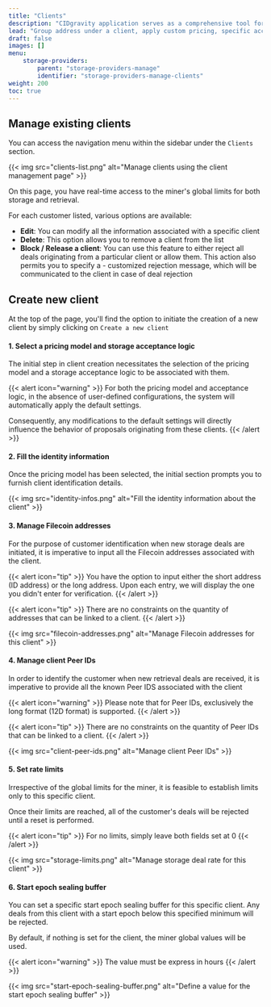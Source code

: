 ```yaml
---
title: "Clients"
description: "CIDgravity application serves as a comprehensive tool for managing and monitoring of : clients, pricing, acceptance criterias, avalability and activity."
lead: "Group address under a client, apply custom pricing, specific acceptance criterias, priority, and get advanced insight on clients activity."
draft: false
images: []
menu:
    storage-providers:
        parent: "storage-providers-manage"
        identifier: "storage-providers-manage-clients"
weight: 200
toc: true
---
```



## Manage existing clients

You can access the navigation menu within the sidebar under the `Clients` section.

{{< img src="clients-list.png" alt="Manage clients using the client management page" >}}

On this page, you have real-time access to the miner's global limits for both storage and retrieval.

For each customer listed, various options are available:

- **Edit**: You can modify all the information associated with a specific client
- **Delete**: This option allows you to remove a client from the list
- **Block / Release a client**: You can use this feature to either reject all deals originating from a particular client or allow them. This action also permits you to specify a - customized rejection message, which will be communicated to the client in case of deal rejection

## Create new client

At the top of the page, you'll find the option to initiate the creation of a new client by simply clicking on `Create a new client`

#### 1. Select a pricing model and storage acceptance logic

The initial step in client creation necessitates the selection of the pricing model and a storage acceptance logic to be associated with them. 

{{< alert icon="warning" >}}
For both the pricing model and acceptance logic, in the absence of user-defined configurations, the system will automatically apply the default settings. 

Consequently, any modifications to the default settings will directly influence the behavior of proposals originating from these clients.
{{< /alert >}}

#### 2. Fill the identity information

Once the pricing model has been selected, the initial section prompts you to furnish client identification details.

{{< img src="identity-infos.png" alt="Fill the identity information about the client" >}}

#### 3. Manage Filecoin addresses

For the purpose of customer identification when new storage deals are initiated, it is imperative to input all the Filecoin addresses associated with the client.

{{< alert icon="tip" >}}
You have the option to input either the short address (ID address) or the long address. Upon each entry, we will display the one you didn't enter for verification.
{{< /alert >}}

{{< alert icon="tip" >}}
There are no constraints on the quantity of addresses that can be linked to a client.
{{< /alert >}}

{{< img src="filecoin-addresses.png" alt="Manage Filecoin addresses for this client" >}}

#### 4. Manage client Peer IDs

In order to identify the customer when new retrieval deals are received, it is imperative to provide all the known Peer IDS associated with the client

{{< alert icon="warning" >}}
Please note that for Peer IDs, exclusively the long format (12D format) is supported.
{{< /alert >}}

{{< alert icon="tip" >}}
There are no constraints on the quantity of Peer IDs that can be linked to a client.
{{< /alert >}}

{{< img src="client-peer-ids.png" alt="Manage client Peer IDs" >}}

#### 5. Set rate limits

Irrespective of the global limits for the miner, it is feasible to establish limits only to this specific client. 

Once their limits are reached, all of the customer's deals will be rejected until a reset is performed.

{{< alert icon="tip" >}}
For no limits, simply leave both fields set at 0
{{< /alert >}}

{{< img src="storage-limits.png" alt="Manage storage deal rate for this client" >}}

#### 6. Start epoch sealing buffer

You can set a specific start epoch sealing buffer for this specific client.
Any deals from this client with a start epoch below this specified minimum will be rejected. 

By default, if nothing is set for the client, the miner global values will be used.

{{< alert icon="warning" >}}
The value must be express in hours
{{< /alert >}}

{{< img src="start-epoch-sealing-buffer.png" alt="Define a value for the start epoch sealing buffer" >}}
